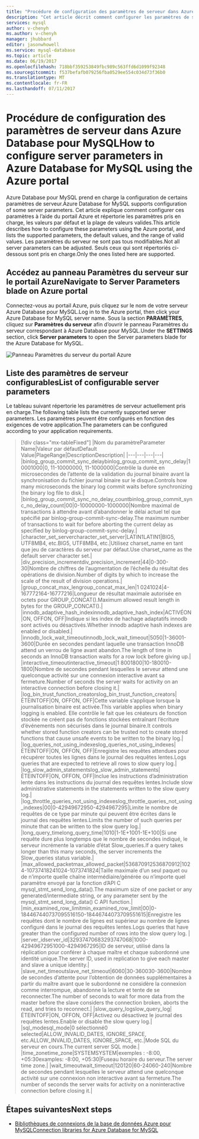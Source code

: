 ```yaml
---
title: "Procédure de configuration des paramètres de serveur dans Azure Database pour MySQL | Microsoft Docs"
description: "Cet article décrit comment configurer les paramètres de serveur disponibles dans Azure Database pour MySQL à l’aide du portail Azure."
services: mysql
author: v-chenyh
ms.author: v-chenyh
manager: jhubbard
editor: jasonwhowell
ms.service: mysql-database
ms.topic: article
ms.date: 06/19/2017
ms.openlocfilehash: 718bbf359253849fbc989c563ffd6d1099f92348
ms.sourcegitcommit: f537befafb079256fba0529ee554c034d73f36b0
ms.translationtype: MT
ms.contentlocale: fr-FR
ms.lasthandoff: 07/11/2017
---
```

# <a name="how-to-configure-server-parameters-in-azure-database-for-mysql-using-the-azure-portal"></a><span data-ttu-id="55062-103">Procédure de configuration des paramètres de serveur dans Azure Database pour MySQL</span><span class="sxs-lookup"><span data-stu-id="55062-103">How to configure server parameters in Azure Database for MySQL using the Azure portal</span></span>

<span data-ttu-id="55062-104">Azure Database pour MySQL prend en charge la configuration de certains paramètres de serveur.</span><span class="sxs-lookup"><span data-stu-id="55062-104">Azure Database for MySQL supports configuration of some server parameters.</span></span> <span data-ttu-id="55062-105">Cet article explique comment configurer ces paramètres à l’aide du portail Azure et répertorie les paramètres pris en charge, les valeurs par défaut et la plage de valeurs valides.</span><span class="sxs-lookup"><span data-stu-id="55062-105">This article describes how to configure these parameters using the Azure portal, and lists the supported parameters, the default values, and the range of valid values.</span></span> <span data-ttu-id="55062-106">Les paramètres du serveur ne sont pas tous modifiables.</span><span class="sxs-lookup"><span data-stu-id="55062-106">Not all server parameters can be adjusted.</span></span> <span data-ttu-id="55062-107">Seuls ceux qui sont répertoriés ci-dessous sont pris en charge.</span><span class="sxs-lookup"><span data-stu-id="55062-107">Only the ones listed here are supported.</span></span>

## <a name="navigate-to-server-parameters-blade-on-azure-portal"></a><span data-ttu-id="55062-108">Accédez au panneau Paramètres du serveur sur le portail Azure</span><span class="sxs-lookup"><span data-stu-id="55062-108">Navigate to Server Parameters blade on Azure portal</span></span>

<span data-ttu-id="55062-109">Connectez-vous au portail Azure, puis cliquez sur le nom de votre serveur Azure Database pour MySQL.</span><span class="sxs-lookup"><span data-stu-id="55062-109">Log in to the Azure portal, then click your Azure Database for MySQL server name.</span></span> <span data-ttu-id="55062-110">Sous la section **PARAMÈTRES**, cliquez sur **Paramètres du serveur** afin d’ouvrir le panneau Paramètres du serveur correspondant à Azure Database pour MySQL.</span><span class="sxs-lookup"><span data-stu-id="55062-110">Under the **SETTINGS** section, click **Server parameters** to open the Server parameters blade for the Azure Database for MySQL.</span></span>

![Panneau Paramètres du serveur du portail Azure](./media/howto-server-parameters/auzre-portal-server-parameters.png)

## <a name="list-of-configurable-server-parameters"></a><span data-ttu-id="55062-112">Liste des paramètres de serveur configurables</span><span class="sxs-lookup"><span data-stu-id="55062-112">List of configurable server parameters</span></span>

<span data-ttu-id="55062-113">Le tableau suivant répertorie les paramètres de serveur actuellement pris en charge.</span><span class="sxs-lookup"><span data-stu-id="55062-113">The following table lists the currently supported server parameters.</span></span> <span data-ttu-id="55062-114">Les paramètres peuvent être configurés en fonction des exigences de votre application.</span><span class="sxs-lookup"><span data-stu-id="55062-114">The parameters can be configured according to your application requirements.</span></span>

> [!div class="mx-tableFixed"]
|<span data-ttu-id="55062-115">Nom du paramètre</span><span class="sxs-lookup"><span data-stu-id="55062-115">Parameter Name</span></span>|<span data-ttu-id="55062-116">Valeur par défaut</span><span class="sxs-lookup"><span data-stu-id="55062-116">Default Value</span></span>|<span data-ttu-id="55062-117">Plage</span><span class="sxs-lookup"><span data-stu-id="55062-117">Range</span></span>|<span data-ttu-id="55062-118">Description</span><span class="sxs-lookup"><span data-stu-id="55062-118">Description</span></span>|
|---|---|---|---|
|<span data-ttu-id="55062-119">binlog_group_commit_sync_delay</span><span class="sxs-lookup"><span data-stu-id="55062-119">binlog_group_commit_sync_delay</span></span>|<span data-ttu-id="55062-120">1 000</span><span class="sxs-lookup"><span data-stu-id="55062-120">1000</span></span>|<span data-ttu-id="55062-121">0, 11-1000000</span><span class="sxs-lookup"><span data-stu-id="55062-121">0, 11-1000000</span></span>|<span data-ttu-id="55062-122">Contrôle la durée en microsecondes de l’attente de la validation du journal binaire avant la synchronisation du fichier journal binaire sur le disque.</span><span class="sxs-lookup"><span data-stu-id="55062-122">Controls how many microseconds the binary log commit waits before synchronizing the binary log file to disk.</span></span>|
|<span data-ttu-id="55062-123">binlog_group_commit_sync_no_delay_count</span><span class="sxs-lookup"><span data-stu-id="55062-123">binlog_group_commit_sync_no_delay_count</span></span>|<span data-ttu-id="55062-124">0</span><span class="sxs-lookup"><span data-stu-id="55062-124">0</span></span>|<span data-ttu-id="55062-125">0-1000000</span><span class="sxs-lookup"><span data-stu-id="55062-125">0-1000000</span></span>|<span data-ttu-id="55062-126">Nombre maximal de transactions à attendre avant d’abandonner le délai actuel tel que spécifié par binlog-group-commit-sync-delay.</span><span class="sxs-lookup"><span data-stu-id="55062-126">The maximum number of transactions to wait for before aborting the current delay as specified by binlog-group-commit-sync-delay.</span></span>|
|<span data-ttu-id="55062-127">character_set_server</span><span class="sxs-lookup"><span data-stu-id="55062-127">character_set_server</span></span>|<span data-ttu-id="55062-128">LATIN1</span><span class="sxs-lookup"><span data-stu-id="55062-128">LATIN1</span></span>|<span data-ttu-id="55062-129">BIG5, UTF8MB4, etc.</span><span class="sxs-lookup"><span data-stu-id="55062-129">BIG5, UTF8MB4, etc.</span></span>|<span data-ttu-id="55062-130">Utilisez charset_name en tant que jeu de caractères du serveur par défaut.</span><span class="sxs-lookup"><span data-stu-id="55062-130">Use charset_name as the default server character set.</span></span>|
|<span data-ttu-id="55062-131">div_precision_increment</span><span class="sxs-lookup"><span data-stu-id="55062-131">div_precision_increment</span></span>|<span data-ttu-id="55062-132">4</span><span class="sxs-lookup"><span data-stu-id="55062-132">4</span></span>|<span data-ttu-id="55062-133">0-30</span><span class="sxs-lookup"><span data-stu-id="55062-133">0-30</span></span>|<span data-ttu-id="55062-134">Nombre de chiffres de l’augmentation de l’échelle du résultat des opérations de division.</span><span class="sxs-lookup"><span data-stu-id="55062-134">Number of digits by which to increase the scale of the result of division operations.</span></span>|
|<span data-ttu-id="55062-135">group_concat_max_len</span><span class="sxs-lookup"><span data-stu-id="55062-135">group_concat_max_len</span></span>|<span data-ttu-id="55062-136">1 024</span><span class="sxs-lookup"><span data-stu-id="55062-136">1024</span></span>|<span data-ttu-id="55062-137">4-16777216</span><span class="sxs-lookup"><span data-stu-id="55062-137">4-16777216</span></span>|<span data-ttu-id="55062-138">Longueur de résultat maximale autorisée en octets pour GROUP_CONCAT().</span><span class="sxs-lookup"><span data-stu-id="55062-138">Maximum allowed result length in bytes for the GROUP_CONCAT().</span></span>|
|<span data-ttu-id="55062-139">innodb_adaptive_hash_index</span><span class="sxs-lookup"><span data-stu-id="55062-139">innodb_adaptive_hash_index</span></span>|<span data-ttu-id="55062-140">ACTIVÉ</span><span class="sxs-lookup"><span data-stu-id="55062-140">ON</span></span>|<span data-ttu-id="55062-141">ON, OFF</span><span class="sxs-lookup"><span data-stu-id="55062-141">ON, OFF</span></span>|<span data-ttu-id="55062-142">Indique si les index de hachage adaptatifs innodb sont activés ou désactivés.</span><span class="sxs-lookup"><span data-stu-id="55062-142">Whether innodb adaptive hash indexes are enabled or disabled.</span></span>|
|<span data-ttu-id="55062-143">innodb_lock_wait_timeout</span><span class="sxs-lookup"><span data-stu-id="55062-143">innodb_lock_wait_timeout</span></span>|<span data-ttu-id="55062-144">50</span><span class="sxs-lookup"><span data-stu-id="55062-144">50</span></span>|<span data-ttu-id="55062-145">1-3600</span><span class="sxs-lookup"><span data-stu-id="55062-145">1-3600</span></span>|<span data-ttu-id="55062-146">Durée en secondes pendant laquelle une transaction InnoDB attend un verrou de ligne avant abandon.</span><span class="sxs-lookup"><span data-stu-id="55062-146">The length of time in seconds an InnoDB transaction waits for a row lock before giving up.</span></span>|
|<span data-ttu-id="55062-147">interactive_timeout</span><span class="sxs-lookup"><span data-stu-id="55062-147">interactive_timeout</span></span>|<span data-ttu-id="55062-148">1 800</span><span class="sxs-lookup"><span data-stu-id="55062-148">1800</span></span>|<span data-ttu-id="55062-149">10-1800</span><span class="sxs-lookup"><span data-stu-id="55062-149">10-1800</span></span>|<span data-ttu-id="55062-150">Nombre de secondes pendant lesquelles le serveur attend une quelconque activité sur une connexion interactive avant sa fermeture.</span><span class="sxs-lookup"><span data-stu-id="55062-150">Number of seconds the server waits for activity on an interactive connection before closing it.</span></span>|
|<span data-ttu-id="55062-151">log_bin_trust_function_creators</span><span class="sxs-lookup"><span data-stu-id="55062-151">log_bin_trust_function_creators</span></span>|<span data-ttu-id="55062-152">ÉTEINT</span><span class="sxs-lookup"><span data-stu-id="55062-152">OFF</span></span>|<span data-ttu-id="55062-153">ON, OFF</span><span class="sxs-lookup"><span data-stu-id="55062-153">ON, OFF</span></span>|<span data-ttu-id="55062-154">Cette variable s’applique lorsque la journalisation binaire est activée.</span><span class="sxs-lookup"><span data-stu-id="55062-154">This variable applies when binary logging is enabled.</span></span> <span data-ttu-id="55062-155">Elle contrôle le fait que les créateurs de fonction stockée ne créent pas de fonctions stockées entraînant l’écriture d’événements non sécurisés dans le journal binaire.</span><span class="sxs-lookup"><span data-stu-id="55062-155">It controls whether stored function creators can be trusted not to create stored functions that cause unsafe events to be written to the binary log.</span></span>|
|<span data-ttu-id="55062-156">log_queries_not_using_indexes</span><span class="sxs-lookup"><span data-stu-id="55062-156">log_queries_not_using_indexes</span></span>|<span data-ttu-id="55062-157">ÉTEINT</span><span class="sxs-lookup"><span data-stu-id="55062-157">OFF</span></span>|<span data-ttu-id="55062-158">ON, OFF</span><span class="sxs-lookup"><span data-stu-id="55062-158">ON, OFF</span></span>|<span data-ttu-id="55062-159">Enregistre les requêtes attendues pour récupérer toutes les lignes dans le journal des requêtes lentes.</span><span class="sxs-lookup"><span data-stu-id="55062-159">Logs queries that are expected to retrieve all rows to slow query log.</span></span>|
|<span data-ttu-id="55062-160">log_slow_admin_statements</span><span class="sxs-lookup"><span data-stu-id="55062-160">log_slow_admin_statements</span></span>|<span data-ttu-id="55062-161">ÉTEINT</span><span class="sxs-lookup"><span data-stu-id="55062-161">OFF</span></span>|<span data-ttu-id="55062-162">ON, OFF</span><span class="sxs-lookup"><span data-stu-id="55062-162">ON, OFF</span></span>|<span data-ttu-id="55062-163">Inclue les instructions d’administration lente dans les instructions du journal des requêtes lentes.</span><span class="sxs-lookup"><span data-stu-id="55062-163">Include slow administrative statements in the statements written to the slow query log.</span></span>|
|<span data-ttu-id="55062-164">log_throttle_queries_not_using_indexes</span><span class="sxs-lookup"><span data-stu-id="55062-164">log_throttle_queries_not_using_indexes</span></span>|<span data-ttu-id="55062-165">0</span><span class="sxs-lookup"><span data-stu-id="55062-165">0</span></span>|<span data-ttu-id="55062-166">0-4294967295</span><span class="sxs-lookup"><span data-stu-id="55062-166">0-4294967295</span></span>|<span data-ttu-id="55062-167">Limite le nombre de requêtes de ce type par minute qui peuvent être écrites dans le journal des requêtes lentes.</span><span class="sxs-lookup"><span data-stu-id="55062-167">Limits the number of such queries per minute that can be written to the slow query log.</span></span>|
|<span data-ttu-id="55062-168">long_query_time</span><span class="sxs-lookup"><span data-stu-id="55062-168">long_query_time</span></span>|<span data-ttu-id="55062-169">10</span><span class="sxs-lookup"><span data-stu-id="55062-169">10</span></span>|<span data-ttu-id="55062-170">1-1E+100</span><span class="sxs-lookup"><span data-stu-id="55062-170">1-1E+100</span></span>|<span data-ttu-id="55062-171">Si une requête dure plus longtemps que le nombre de secondes indiqué, le serveur incrémente la variable d’état Slow_queries.</span><span class="sxs-lookup"><span data-stu-id="55062-171">If a query takes longer than this many seconds, the server increments the Slow_queries status variable.</span></span>|
|<span data-ttu-id="55062-172">max_allowed_packet</span><span class="sxs-lookup"><span data-stu-id="55062-172">max_allowed_packet</span></span>|<span data-ttu-id="55062-173">536870912</span><span class="sxs-lookup"><span data-stu-id="55062-173">536870912</span></span>|<span data-ttu-id="55062-174">1024-1073741824</span><span class="sxs-lookup"><span data-stu-id="55062-174">1024-1073741824</span></span>|<span data-ttu-id="55062-175">Taille maximale d’un seul paquet ou de n’importe quelle chaîne intermédiaire/générée ou n’importe quel paramètre envoyé par la fonction d’API C mysql_stmt_send_long_data().</span><span class="sxs-lookup"><span data-stu-id="55062-175">The maximum size of one packet or any generated/intermediate string, or any parameter sent by the mysql_stmt_send_long_data() C API function.</span></span>|
|<span data-ttu-id="55062-176">min_examined_row_limit</span><span class="sxs-lookup"><span data-stu-id="55062-176">min_examined_row_limit</span></span>|<span data-ttu-id="55062-177">0</span><span class="sxs-lookup"><span data-stu-id="55062-177">0</span></span>|<span data-ttu-id="55062-178">0-18446744073709551615</span><span class="sxs-lookup"><span data-stu-id="55062-178">0-18446744073709551615</span></span>|<span data-ttu-id="55062-179">Enregistre les requêtes dont le nombre de lignes est supérieur au nombre de lignes configuré dans le journal des requêtes lentes.</span><span class="sxs-lookup"><span data-stu-id="55062-179">Logs queries that have greater than the configured number of rows into the slow query log.</span></span> |
|<span data-ttu-id="55062-180">server_id</span><span class="sxs-lookup"><span data-stu-id="55062-180">server_id</span></span>|<span data-ttu-id="55062-181">3293747068</span><span class="sxs-lookup"><span data-stu-id="55062-181">3293747068</span></span>|<span data-ttu-id="55062-182">1000-4294967295</span><span class="sxs-lookup"><span data-stu-id="55062-182">1000-4294967295</span></span>|<span data-ttu-id="55062-183">ID de serveur, utilisé dans la réplication pour conférer à chaque maître et chaque subordonné une identité unique.</span><span class="sxs-lookup"><span data-stu-id="55062-183">The server ID, used in replication to give each master and slave a unique identity.</span></span>|
|<span data-ttu-id="55062-184">slave_net_timeout</span><span class="sxs-lookup"><span data-stu-id="55062-184">slave_net_timeout</span></span>|<span data-ttu-id="55062-185">60</span><span class="sxs-lookup"><span data-stu-id="55062-185">60</span></span>|<span data-ttu-id="55062-186">30-3600</span><span class="sxs-lookup"><span data-stu-id="55062-186">30-3600</span></span>|<span data-ttu-id="55062-187">Nombre de secondes d’attente pour l’obtention de données supplémentaires à partir du maître avant que le subordonné ne considère la connexion comme interrompue, abandonne la lecture et tente de se reconnecter.</span><span class="sxs-lookup"><span data-stu-id="55062-187">The number of seconds to wait for more data from the master before the slave considers the connection broken, aborts the read, and tries to reconnect.</span></span>|
|<span data-ttu-id="55062-188">slow_query_log</span><span class="sxs-lookup"><span data-stu-id="55062-188">slow_query_log</span></span>|<span data-ttu-id="55062-189">ÉTEINT</span><span class="sxs-lookup"><span data-stu-id="55062-189">OFF</span></span>|<span data-ttu-id="55062-190">ON, OFF</span><span class="sxs-lookup"><span data-stu-id="55062-190">ON, OFF</span></span>|<span data-ttu-id="55062-191">Activez ou désactivez le journal des requêtes lentes.</span><span class="sxs-lookup"><span data-stu-id="55062-191">Enable or disable the slow query log.</span></span>|
|<span data-ttu-id="55062-192">sql_mode</span><span class="sxs-lookup"><span data-stu-id="55062-192">sql_mode</span></span>|<span data-ttu-id="55062-193">0 sélectionné</span><span class="sxs-lookup"><span data-stu-id="55062-193">0 selected</span></span>|<span data-ttu-id="55062-194">ALLOW_INVALID_DATES, IGNORE_SPACE, etc.</span><span class="sxs-lookup"><span data-stu-id="55062-194">ALLOW_INVALID_DATES, IGNORE_SPACE, etc.</span></span>|<span data-ttu-id="55062-195">Mode SQL du serveur en cours.</span><span class="sxs-lookup"><span data-stu-id="55062-195">The current server SQL mode.</span></span>|
|<span data-ttu-id="55062-196">time_zone</span><span class="sxs-lookup"><span data-stu-id="55062-196">time_zone</span></span>|<span data-ttu-id="55062-197">SYSTEM</span><span class="sxs-lookup"><span data-stu-id="55062-197">SYSTEM</span></span>|<span data-ttu-id="55062-198">exemples : -8:00, +05:30</span><span class="sxs-lookup"><span data-stu-id="55062-198">examples: -8:00, +05:30</span></span>|<span data-ttu-id="55062-199">Fuseau horaire du serveur.</span><span class="sxs-lookup"><span data-stu-id="55062-199">The server time zone.</span></span>|
|<span data-ttu-id="55062-200">wait_timeout</span><span class="sxs-lookup"><span data-stu-id="55062-200">wait_timeout</span></span>|<span data-ttu-id="55062-201">120</span><span class="sxs-lookup"><span data-stu-id="55062-201">120</span></span>|<span data-ttu-id="55062-202">60-240</span><span class="sxs-lookup"><span data-stu-id="55062-202">60-240</span></span>|<span data-ttu-id="55062-203">Nombre de secondes pendant lesquelles le serveur attend une quelconque activité sur une connexion non interactive avant sa fermeture.</span><span class="sxs-lookup"><span data-stu-id="55062-203">The number of seconds the server waits for activity on a noninteractive connection before closing it.</span></span>|

## <a name="next-steps"></a><span data-ttu-id="55062-204">Étapes suivantes</span><span class="sxs-lookup"><span data-stu-id="55062-204">Next steps</span></span>
- [<span data-ttu-id="55062-205">Bibliothèques de connexions de la base de données Azure pour MySQL</span><span class="sxs-lookup"><span data-stu-id="55062-205">Connection libraries for Azure Database for MySQL</span></span>](concepts-connection-libraries.md)
